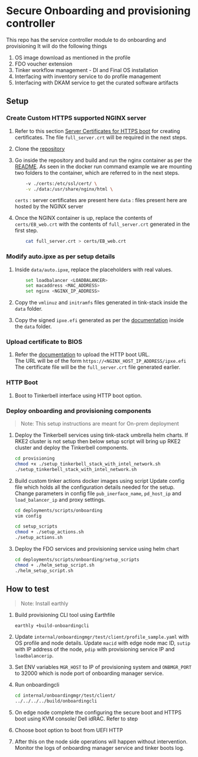 # Secure Onboarding and provisioning controller

This repo has the service controller module to do onboarding and provisioning
It will do the following things

1. OS image download as mentioned in the profile
2. FDO voucher extension
3. Tinker workflow management - DI and Final OS installation
4. Interfacing with inventory service to do profile management
5. Interfacing with DKAM service to get the curated software artifacts

## Setup

### Create Custom HTTPS supported NGINX server

1. Refer to this section [Server Certificates for HTTPS boot](https://github.com/intel-innersource/documentation.edge.one-edge.maestro/blob/762b2526abd36203f2ee5c20b45ccaea9ebb2140/content/docs/specs/secure-boot.md#server-certificates-for-htts-boot) for creating certificates. The file ```full_server.crt``` will be required in the next steps.

2. Clone the [repository](https://github.com/intel-sandbox/nginx/tree/main)

3. Go inside the repository and build and run the nginx container as per the [README](https://github.com/intel-sandbox/nginx/blob/main/README.md).
As seen in the docker run command example we are mounting two folders to the container, which are referred to in the next steps.

    ```bash
        -v ./certs:/etc/ssl/cert/ \
        -v ./data:/usr/share/nginx/html \
    ```

    ```certs``` : server certificates are present here
    ```data```  : files present here are hosted by the NGINX server

4. Once the NGINX container is up, replace the contents of ```certs/EB_web.crt``` with the contents of ```full_server.crt``` generated in the first step.

    ```bash
        cat full_server.crt > certs/EB_web.crt
    ```

### Modify auto.ipxe as per setup details

1. Inside ```data/auto.ipxe```, replace the placeholders with real values.

    ```bash
        set loadbalancer <LOADBALANCER>
        set macaddress <MAC_ADDRESS>
        set nginx <NGINX_IP_ADDRESS>
    ```

2. Copy the ```vmlinuz``` and ```initramfs``` files generated in tink-stack inside the ```data``` folder.

3. Copy the signed ```ipxe.efi``` generated as per the [documentation](https://github.com/intel-innersource/documentation.edge.one-edge.maestro/blob/762b2526abd36203f2ee5c20b45ccaea9ebb2140/content/docs/specs/secure-boot.md#download-and-build-ipxe-image) inside the ```data``` folder.

### Upload certificate to BIOS

1. Refer the [documentation](https://github.com/intel-innersource/documentation.edge.one-edge.maestro/blob/762b2526abd36203f2ee5c20b45ccaea9ebb2140/content/docs/specs/secure-boot.md#bios-settings-in-idrac-gui) to upload the HTTP boot URL.<br>
The URL will be of the form ```https://<NGINX_HOST_IP_ADDRESS/ipxe.efi```<br>
The certificate file will be the ```full_server.crt``` file generated earlier.

### HTTP Boot

1. Boot to Tinkerbell interface using HTTP boot option.

### Deploy onboarding and provisioning components

> Note: This setup instructions are meant for On-prem deployment

1. Deploy the Tinkerbell services using tink-stack umbrella helm charts. If RKE2 cluster is not setup then below setup script will bring up RKE2 cluster and deploy the Tinkerbell components.

   ```bash
   cd provisioning
   chmod +x ./setup_tinkerbell_stack_with_intel_network.sh
   ./setup_tinkerbell_stack_with_intel_network.sh
   ```

2. Build custom tinker actions docker images using script
Update config file which holds all the configuration details needed for the setup. Change parameters in config file `pub_inerface_name`, `pd_host_ip` and `load_balancer_ip` and proxy settings.

    ```bash
    cd deployments/scripts/onboarding
    vim config
    ```

    ```bash
    cd setup_scripts
    chmod + ./setup_actions.sh
    ./setup_actions.sh
    ```

3. Deploy the FDO services and provisioning service using helm chart

    ```bash
    cd deployments/scripts/onboarding/setup_scripts
    chmod + ./helm_setup_script.sh
    ./helm_setup_script.sh
    ```

## How to test

>Note: Install earthly

1. Build provisioning CLI tool using Earthfile

   ```bash
   earthly +build-onboardingcli
   ```

2. Update `internal/onboardingmgr/test/client/profile_sample.yaml` with OS profile and node details. Update `macid` with edge node mac ID, `sutip` with IP address of the node, `pdip` with provisioning service IP and `loadbalancerip`.

3. Set ENV variables `MGR_HOST` to IP of provisioning system and `ONBMGR_PORT` to 32000 which is node port of onboarding manager service.

4. Run onboardingcli

    ```bash
    cd internal/onboardingmgr/test/client/
    ../../../../build/onboardingcli
    ```

5. On edge node complete the configuring the secure boot and HTTPS boot using KVM console/ Dell idRAC. Refer to step

6. Choose boot option to boot from UEFI HTTP

7. After this on the node side operations will happen without intervention. Monitor the logs of onboarding manager service and tinker boots log.
